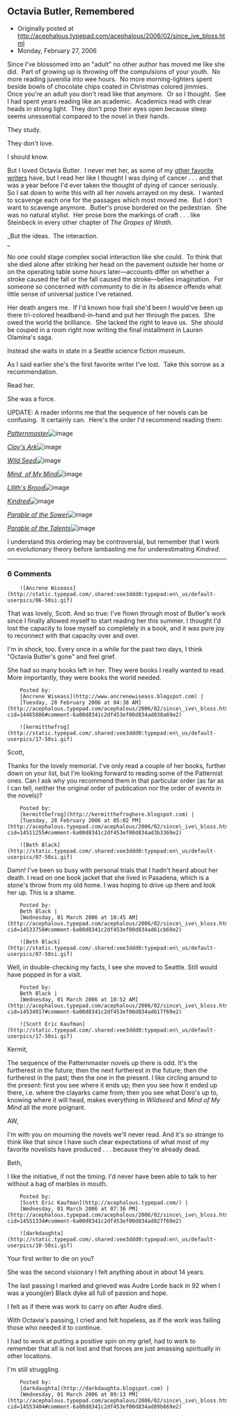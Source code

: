 ## Octavia Butler, Remembered

 * Originally posted at http://acephalous.typepad.com/acephalous/2006/02/since_ive_bloss.html
 * Monday, February 27, 2006



Since I've blossomed into an "adult" no other author has moved me like she did.  Part of growing up is throwing off the compulsions of your youth.  No more reading juvenilia into wee hours.  No more morning-lighters spent beside bowls of chocolate chips coated in Christmas colored jimmies.  Once you're an adult you don't read like that anymore.  Or so I thought.  See I had spent years reading like an academic.  Academics read with clear heads in strong light.  They don't prop their eyes open because sleep seems unessential compared to the novel in their hands.

They study.

They don't love.

I should know.  

But I loved Octavia Butler.  I never met her, as some of my [other favorite](http://nalohopkinson.blogspot.com/2006/02/octavia-is-gone.html) [writers](http://acephalous.typepad.com/acephalous/2006/02/octavia\_butler\_.html#comment-14431655) have, but I read her like I thought I was dying of cancer . . . and that was a year before I'd ever taken the thought of dying of cancer seriously.  So I sat down to write this with all her novels arrayed on my desk.  I wanted to scavenge each one for the passages which most moved me.  But I don't want to scavenge anymore.  Butler's prose bordered on the pedestrian.  She was no natural stylist.  Her prose bore the markings of craft . . . like Steinbeck in every other chapter of _The Grapes of Wrath_.  

_But the ideas.  The interaction.    
_

No one could stage complex social interaction like she could.  To think that she died alone after striking her head on the pavement outside her home or on the operating table some hours later—accounts differ on whether a stroke caused the fall or the fall caused the stroke—belies imagination.  For someone so concerned with community to die in its absence offends what little sense of universal justice I've retained.  

Her death angers me.  If I'd known how frail she'd been I would've been up there tri-colored headband-in-hand and put her through the paces.  She owed the world the brilliance.  She lacked the right to leave us.  She should be couped in a room right now writing the final installment in Lauren Olamina's saga.  

Instead she waits in state in a Seattle science fiction museum.

As I said earlier she's the first favorite writer I've lost.  Take this sorrow as a recommendation.  

Read her.  

She was a force.

UPDATE: A reader informs me that the sequence of her novels can be confusing.  It certainly can.  Here's the order I'd recommend reading them:

[_Patternmaster_](http://www.amazon.com/exec/obidos/redirect?link\_code=ur2&tag=diesekoschmar-20&camp=1789&creative=9325&path=http%!A(MISSING)%!F(MISSING)%!F(MISSING)www.amazon.com%!F(MISSING)gp%!F(MISSING)product%!F(MISSING)0446362816%!F(MISSING))![image](http://www.assoc-amazon.com/e/ir?t=diesekoschmar-20&l=ur2&o=1)

[_Clay's Ark_](http://www.amazon.com/exec/obidos/redirect?link\_code=ur2&tag=diesekoschmar-20&camp=1789&creative=9325&path=http%!A(MISSING)%!F(MISSING)%!F(MISSING)www.amazon.com%!F(MISSING)gp%!F(MISSING)product%!F(MISSING)0446603708%!F(MISSING))![image](http://www.assoc-amazon.com/e/ir?t=diesekoschmar-20&l=ur2&o=1)

[_Wild Seed_](http://www.amazon.com/exec/obidos/redirect?link\_code=ur2&tag=diesekoschmar-20&camp=1789&creative=9325&path=http%!A(MISSING)%!F(MISSING)%!F(MISSING)www.amazon.com%!F(MISSING)gp%!F(MISSING)product%!F(MISSING)0446606723%!F(MISSING))![image](http://www.assoc-amazon.com/e/ir?t=diesekoschmar-20&l=ur2&o=1)

[_Mind  of My Mind_](http://www.amazon.com/exec/obidos/redirect?link\_code=ur2&tag=diesekoschmar-20&camp=1789&creative=9325&path=http%!A(MISSING)%!F(MISSING)%!F(MISSING)www.amazon.com%!F(MISSING)gp%!F(MISSING)product%!F(MISSING)0446361887%!F(MISSING))![image](http://www.assoc-amazon.com/e/ir?t=diesekoschmar-20&l=ur2&o=1)

[_Lilith's Brood_](http://www.amazon.com/exec/obidos/redirect?link\_code=ur2&tag=diesekoschmar-20&camp=1789&creative=9325&path=http%!A(MISSING)%!F(MISSING)%!F(MISSING)www.amazon.com%!F(MISSING)gp%!F(MISSING)product%!F(MISSING)0446676101%!F(MISSING))![image](http://www.assoc-amazon.com/e/ir?t=diesekoschmar-20&l=ur2&o=1)

[_Kindred_](http://www.amazon.com/exec/obidos/redirect?link\_code=ur2&tag=diesekoschmar-20&camp=1789&creative=9325&path=http%!A(MISSING)%!F(MISSING)%!F(MISSING)www.amazon.com%!F(MISSING)gp%!F(MISSING)product%!F(MISSING)0807083690%!F(MISSING))![image](http://www.assoc-amazon.com/e/ir?t=diesekoschmar-20&l=ur2&o=1)

[_Parable of the Sower_](http://www.amazon.com/exec/obidos/redirect?link\_code=ur2&tag=diesekoschmar-20&camp=1789&creative=9325&path=http%!A(MISSING)%!F(MISSING)%!F(MISSING)www.amazon.com%!F(MISSING)gp%!F(MISSING)product%!F(MISSING)0446601977%!F(MISSING))![image](http://www.assoc-amazon.com/e/ir?t=diesekoschmar-20&l=ur2&o=1)

[_Parable of the Talents_](http://www.amazon.com/exec/obidos/redirect?link\_code=ur2&tag=diesekoschmar-20&camp=1789&creative=9325&path=http%!A(MISSING)%!F(MISSING)%!F(MISSING)www.amazon.com%!F(MISSING)gp%!F(MISSING)product%!F(MISSING)0446675784%!F(MISSING))![image](http://www.assoc-amazon.com/e/ir?t=diesekoschmar-20&l=ur2&o=1)

I understand this ordering may be controversial, but remember that I work on evolutionary theory before lambasting me for underestimating _Kindred_.

		

* * *

### 6 Comments 

		

                
[]()

	

		![Ancrene Wiseass](http://static.typepad.com/.shared:vee3ddd0:typepad:en\_us/default-userpics/06-50si.gif)
	

	

		

That was lovely, Scott. And so true: I've flown through most of Butler's work since I finally allowed myself to start reading her this summer. I thought I'd lost the capacity to lose myself so completely in a book, and it was pure joy to reconnect with that capacity over and over.

I'm in shock, too. Every once in a while for the past two days, I think "Octavia Butler's gone" and feel grief.

She had so many books left in her. They were books I really wanted to read. More importantly, they were books the world needed.

	

		Posted by:
		[Ancrene Wiseass](http://www.ancrenewiseass.blogspot.com) |
		[Tuesday, 28 February 2006 at 04:38 AM](http://acephalous.typepad.com/acephalous/2006/02/since\_ive\_bloss.html?cid=14465886#comment-6a00d8341c2df453ef00d834ad038a69e2)

[]()

	

		![kermitthefrog](http://static.typepad.com/.shared:vee3ddd0:typepad:en\_us/default-userpics/17-50si.gif)
	

	

		

Scott,

Thanks for the lovely memorial. I've only read a couple of her books, further down on your list, but I'm looking forward to reading some of the Patternist ones. Can I ask why you recommend them in that particular order (as far as I can tell, neither the original order of publication nor the order of events in the novels)?

	

		Posted by:
		[kermitthefrog](http://kermitthefroghere.blogspot.com) |
		[Tuesday, 28 February 2006 at 05:02 PM](http://acephalous.typepad.com/acephalous/2006/02/since\_ive\_bloss.html?cid=14511255#comment-6a00d8341c2df453ef00d834ad3b3369e2)

[]()

	

		![Beth Black](http://static.typepad.com/.shared:vee3ddd0:typepad:en\_us/default-userpics/07-50si.gif)
	

	

		

Damn!  I've been so busy with personal trials that I hadn't heard about her death.  I read on one book jacket that she lived in Pasadena, which is a stone's throw from my old home.  I was hoping to drive up there and look her up.  This is a shame.

	

		Posted by:
		Beth Black |
		[Wednesday, 01 March 2006 at 10:45 AM](http://acephalous.typepad.com/acephalous/2006/02/since\_ive\_bloss.html?cid=14533758#comment-6a00d8341c2df453ef00d834ad61cb69e2)

[]()

	

		![Beth Black](http://static.typepad.com/.shared:vee3ddd0:typepad:en\_us/default-userpics/07-50si.gif)
	

	

		

Well, in double-checking my facts, I see she moved to Seattle.  Still would have popped in for a visit.

	

		Posted by:
		Beth Black |
		[Wednesday, 01 March 2006 at 10:52 AM](http://acephalous.typepad.com/acephalous/2006/02/since\_ive\_bloss.html?cid=14534017#comment-6a00d8341c2df453ef00d834ad617f69e2)

[]()

	

		![Scott Eric Kaufman](http://static.typepad.com/.shared:vee3ddd0:typepad:en\_us/default-userpics/17-50si.gif)
	

	

		

Kermit,

The sequence of the Patternmaster novels up there is odd.  It's the furtherest in the future; then the next furtherest in the future; then the furtherest in the past; then the one in the present.  I like circling around to the present: first you see where it ends up; then you see how it ended up there, i.e. where the clayarks came from; then you see what Doro's up to, knowing where it will head, makes everything in _Wildseed_ and _Mind of My Mind_ all the more poignant.

AW,

I'm with you on mourning the novels we'll never read.  And it's so strange to think like that since I have such clear expectations of what most of my favorite novelists have produced . . . because they're already dead.

Beth,

I like the initiative, if not the timing.  I'd never have been able to talk to her without a bag of marbles in mouth.  

	

		Posted by:
		[Scott Eric Kaufman](http://acephalous.typepad.com/) |
		[Wednesday, 01 March 2006 at 07:36 PM](http://acephalous.typepad.com/acephalous/2006/02/since\_ive\_bloss.html?cid=14551334#comment-6a00d8341c2df453ef00d834ad827f69e2)

[]()

	

		![darkdaughta](http://static.typepad.com/.shared:vee3ddd0:typepad:en\_us/default-userpics/10-50si.gif)
	

	

		

Your first writer to die on you?

She was the second visionary I felt anything about in about 14 years.

The last passing I marked and grieved was Audre Lorde back in 92 when I was a young(er) Black dyke all full of passion and hope.

I felt as if there was work to carry on after Audre died.

With Octavia's passing, I cried and felt hopeless, as if the work was failing those who needed it to continue.

I had to work at putting a positive spin on my grief, had to work to remember that all is not lost and that forces are just amassing spiritually in other locations.

I'm still struggling.

	

		Posted by:
		[darkdaughta](http://darkdaughta.blogspot.com) |
		[Wednesday, 01 March 2006 at 09:13 PM](http://acephalous.typepad.com/acephalous/2006/02/since\_ive\_bloss.html?cid=14553404#comment-6a00d8341c2df453ef00d834ad89b669e2)

		

        